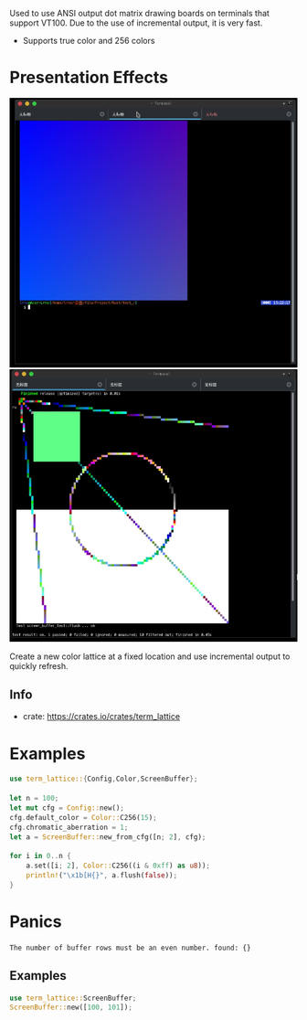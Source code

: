 Used to use ANSI output dot matrix drawing boards on terminals that support VT100. Due to the use of incremental output, it is very fast.
- Supports true color and 256 colors

# Presentation Effects
![01 from github](https://github.com/A4-Tacks/rust-term_lattice/blob/main/Examples/Examples1.png)
![02 from github](https://github.com/A4-Tacks/rust-term_lattice/blob/main/Examples/Examples2.png)

Create a new color lattice at a fixed location and use incremental output to quickly refresh.

## Info
- crate: <https://crates.io/crates/term_lattice>

# Examples
```rust
use term_lattice::{Config,Color,ScreenBuffer};

let n = 100;
let mut cfg = Config::new();
cfg.default_color = Color::C256(15);
cfg.chromatic_aberration = 1;
let a = ScreenBuffer::new_from_cfg([n; 2], cfg);

for i in 0..n {
    a.set([i; 2], Color::C256((i & 0xff) as u8));
    println!("\x1b[H{}", a.flush(false));
}
```


# Panics
`The number of buffer rows must be an even number. found: {}`
## Examples
```rust
use term_lattice::ScreenBuffer;
ScreenBuffer::new([100, 101]);
```
